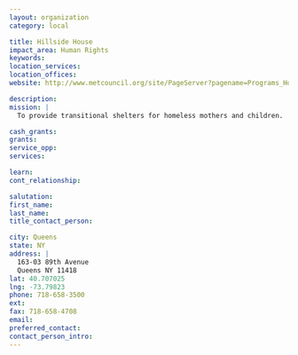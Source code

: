 ```yaml
---
layout: organization
category: local

title: Hillside House
impact_area: Human Rights
keywords: 
location_services: 
location_offices: 
website: http://www.metcouncil.org/site/PageServer?pagename=Programs_Housing_Homeless

description: 
mission: |
  To provide transitional shelters for homeless mothers and children.

cash_grants: 
grants: 
service_opp: 
services: 

learn: 
cont_relationship: 

salutation: 
first_name: 
last_name: 
title_contact_person: 

city: Queens
state: NY
address: |
  163-03 89th Avenue  
  Queens NY 11418
lat: 40.707025
lng: -73.79823
phone: 718-658-3500
ext: 
fax: 718-658-4708
email: 
preferred_contact: 
contact_person_intro: 
---
```

